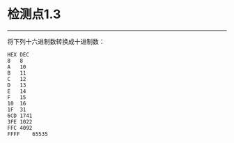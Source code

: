 # 检测点1.3
---
将下列十六进制数转换成十进制数：
```
HEX	DEC
8	8
A	10
B	11
C	12
D	13
E	14
F	15
10	16
1F	31
6CD	1741
3FE	1022
FFC	4092
FFFF	65535
```
